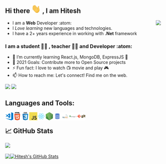 

## Hi there <img src="https://raw.githubusercontent.com/ABSphreak/ABSphreak/master/gifs/Hi.gif" width="30px"> , I am Hitesh  

<img align='right' src="https://images.squarespace-cdn.com/content/v1/5769fc401b631bab1addb2ab/1541580611624-TE64QGKRJG8SWAIUS7NS/ke17ZwdGBToddI8pDm48kPoswlzjSVMM-SxOp7CV59BZw-zPPgdn4jUwVcJE1ZvWQUxwkmyExglNqGp0IvTJZamWLI2zvYWH8K3-s_4yszcp2ryTI0HqTOaaUohrI8PI6FXy8c9PWtBlqAVlUS5izpdcIXDZqDYvprRqZ29Pw0o/coding-freak.gif?format=400w" />


<!-- you can change the image of the coding to this urlhttps://qph.fs.quoracdn.net/main-qimg-03a4a5f034bf0bafa661fd8a8aabedc8-->
<ul>
  <!--<li>I'm Hitesh !! </li>-->
  <li>I am a <b>Web</b> Developer :atom:</li>
  <li>I <i>Love learning</i> new languages and technologies. </li>
  <li>I have a 2+ years experience in working with <b>.Net</b> framework</li>
</ul>
<!--<p align="center">
  <b><i>Let's connect! Find me on the web.</i></b>-->

### I am a student :student: , teacher :man_teacher: and Developer :atom:

- 🌱 I’m currently learning  React.js, MongoDB, ExpressJS 🎯
- 🥅 2021 Goals: Contribute more to Open Source projects
- ⚡ Fun fact: I love to watch  :tv: movie and play :video_game:
- 📫 How to reach me: Let's connect! Find me on the web. 
<!--<br/><br/>-->
[<img height="30" src="https://img.shields.io/badge/linkedin-blue.svg?&style=for-the-badge&logo=linkedin&logoColor=white" />](https://www.linkedin.com/in/hitesh-bhavsar-096)
<a href="mailto:hitesh11oct@gmail.com" style="text-decoration:none"><img height="30" src = "https://img.shields.io/badge/gmail-c14438?&style=for-the-badge&logo=gmail&logoColor=white"></a>

## Languages and Tools:

<img align="left" alt="Visual Studio Code" width="26px" src="https://raw.githubusercontent.com/github/explore/80688e429a7d4ef2fca1e82350fe8e3517d3494d/topics/visual-studio-code/visual-studio-code.png" />
<img align="left" alt="HTML5" width="26px" src="https://raw.githubusercontent.com/github/explore/80688e429a7d4ef2fca1e82350fe8e3517d3494d/topics/html/html.png" />
<img align="left" alt="CSS3" width="26px" src="https://raw.githubusercontent.com/github/explore/80688e429a7d4ef2fca1e82350fe8e3517d3494d/topics/css/css.png" />
<img align="left" alt="JavaScript" width="26px" src="https://raw.githubusercontent.com/github/explore/80688e429a7d4ef2fca1e82350fe8e3517d3494d/topics/javascript/javascript.png" />
<img align="left" alt="React" width="26px" src="https://raw.githubusercontent.com/github/explore/80688e429a7d4ef2fca1e82350fe8e3517d3494d/topics/react/react.png" />
<img align="left" alt="Node.js" width="26px" src="https://raw.githubusercontent.com/github/explore/80688e429a7d4ef2fca1e82350fe8e3517d3494d/topics/nodejs/nodejs.png" />
<img align="left" alt="SQL" width="26px" src="https://raw.githubusercontent.com/github/explore/80688e429a7d4ef2fca1e82350fe8e3517d3494d/topics/sql/sql.png" />
<img align="left" alt="MySQL" width="26px" src="https://raw.githubusercontent.com/github/explore/80688e429a7d4ef2fca1e82350fe8e3517d3494d/topics/mysql/mysql.png" />
<img align="left" alt="MongoDB" width="26px" src="https://raw.githubusercontent.com/github/explore/80688e429a7d4ef2fca1e82350fe8e3517d3494d/topics/mongodb/mongodb.png" />
<img align="left" alt="Git" width="26px" src="https://raw.githubusercontent.com/github/explore/80688e429a7d4ef2fca1e82350fe8e3517d3494d/topics/git/git.png" />

<!--
**hiteshbhavsar/hiteshbhavsar** is a ✨ _special_ ✨ repository because its `README.md` (this file) appears on your GitHub profile.

Here are some ideas to get you started:

- 🔭 I’m currently working on ...
- 🌱 I’m currently learning ...
- 👯 I’m looking to collaborate on ...
- 🤔 I’m looking for help with ...
- 💬 Ask me about ...
- 📫 How to reach me: ...
- 😄 Pronouns: ...
- ⚡ Fun fact: ...
-->
&nbsp;&nbsp;
<!--<details>
  <summary>:zap: GitHub Stats</summary>

 <!-- <img align="left" alt="Hitesh's GitHub Stats" src="https://github-readme-stats.codestackr.vercel.app/api?username=hiteshbhavsar&show_icons=true&hide_border=true" /> -->

<!--</details
-->
## &#x1f4c8; GitHub Stats
![](https://komarev.com/ghpvc/?username=hiteshbhavsar)
<!-- <img  src="https://github-readme-stats.vercel.app/api?username=hiteshbhavsar&show_icons=true&hide_border=true&theme=highcontrast" width="48%" >-->
<p style="display:flex">
<a href="https://github.com/hiteshbhavsar">
  <img align="center" src="https://github-readme-stats.vercel.app/api/top-langs/?username=hiteshbhavsar&hide=css,html&layout=compact" />
</a>
<a href="https://github.com/hiteshbhavsar">
  <img align="center" alt="Hitesh's GitHub Stats" src="https://github-readme-stats.codestackr.vercel.app/api?username=hiteshbhavsar&show_icons=true&hide_border=false" />
  <!--<img align="center" src="https://github-readme-stats.vercel.app/api?username=hiteshbhavsar&show_icons=true&hide=issues,contribs" /> -->
</a>
</p>
